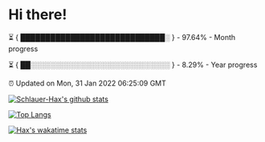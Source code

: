 # Hi there!

⏳ { █████████████████████████████░ } - 97.64% - Month progress

⏳ { ██░░░░░░░░░░░░░░░░░░░░░░░░░░░░ } - 8.29% - Year progress

⏰ Updated on Mon, 31 Jan 2022 06:25:09 GMT


[![Schlauer-Hax's github stats](https://github-readme-stats.vercel.app/api?username=Schlauer-Hax&show_icons=true&theme=dark&count_private=true)](https://github.com/Schlauer-Hax)


[![Top Langs](https://github-readme-stats.vercel.app/api/top-langs/?username=Schlauer-Hax&layout=compact&theme=dark)](https://github.com/Schlauer-Hax?tab=repositories)


[![Hax's wakatime stats](https://github-readme-stats.vercel.app/api/wakatime?username=Hax&theme=dark)](https://wakatime.com/@Hax)

